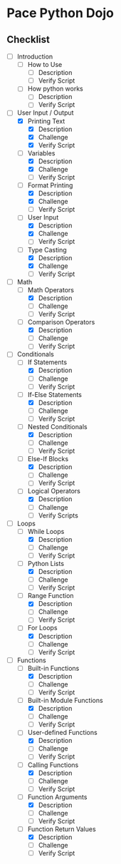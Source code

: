 # Pace Python Dojo

## Checklist
- [ ] Introduction
    - [ ] How to Use
        - [ ] Description
        - [ ] Verify Script
    - [ ] How python works
        - [ ] Description
        - [ ] Verify Script
- [ ] User Input / Output
    - [x] Printing Text
        - [x] Description
        - [x] Challenge
        - [x] Verify Script
    - [ ] Variables
        - [x] Description
        - [x] Challenge
        - [ ] Verify Script
    - [ ] Format Printing
        - [x] Description
        - [x] Challenge
        - [ ] Verify Script
    - [ ] User Input
        - [x] Description
        - [x] Challenge
        - [ ] Verify Script
    - [ ] Type Casting
        - [x] Description
        - [x] Challenge
        - [ ] Verify Script
- [ ] Math
    - [ ] Math Operators
        - [x] Description
        - [ ] Challenge
        - [ ] Verify Script
    - [ ] Comparison Operators
        - [x] Description
        - [ ] Challenge
        - [ ] Verify Script
- [ ] Conditionals
    - [ ] If Statements
        - [x] Description
        - [ ] Challenge
        - [ ] Verify Script
    - [ ] If-Else Statements
        - [x] Description
        - [ ] Challenge
        - [ ] Verify Script
    - [ ] Nested Conditionals
        - [x] Description
        - [ ] Challenge
        - [ ] Verify Script
    - [ ] Else-If Blocks
        - [x] Description
        - [ ] Challenge
        - [ ] Verify Script
    - [ ] Logical Operators
        - [x] Description
        - [ ] Challenge
        - [ ] Verify Scripts  
- [ ] Loops
    - [ ] While Loops
        - [x] Description
        - [ ] Challenge
        - [ ] Verify Script
    - [ ] Python Lists
        - [x] Description
        - [ ] Challenge
        - [ ] Verify Script
    - [ ] Range Function
        - [x] Description
        - [ ] Challenge
        - [ ] Verify Script
    - [ ] For Loops
        - [x] Description
        - [ ] Challenge
        - [ ] Verify Script    
- [ ] Functions
    - [ ] Built-in Functions
        - [x] Description
        - [ ] Challenge
        - [ ] Verify Script 
    - [ ] Built-in Module Functions
        - [x] Description
        - [ ] Challenge
        - [ ] Verify Script 
    - [ ] User-defined Functions
        - [x] Description
        - [ ] Challenge
        - [ ] Verify Script
    - [ ] Calling Functions
        - [x] Description
        - [ ] Challenge
        - [ ] Verify Script
    - [ ] Function Arguments
        - [x] Description
        - [ ] Challenge
        - [ ] Verify Script
    - [ ] Function Return Values
        - [x] Description
        - [ ] Challenge
        - [ ] Verify Script
